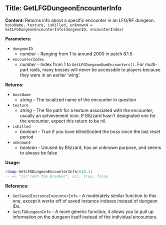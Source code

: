 ## Title: GetLFGDungeonEncounterInfo

**Content:**
Returns info about a specific encounter in an LFG/RF dungeon.
`bossName, texture, isKilled, unknown4 = GetLFGDungeonEncounterInfo(dungeonID, encounterIndex)`

**Parameters:**
- `dungeonID`
  - *number* - Ranging from 1 to around 2000 in patch 8.1.5
- `encounterIndex`
  - *number* - Index from 1 to `GetLFGDungeonNumEncounters()`. For multi-part raids, many bosses will never be accessible to players because they were in an earlier 'wing'.

**Returns:**
- `bossName`
  - *string* - The localized name of the encounter in question
- `texture`
  - *string* - The file path for a texture associated with the encounter, usually an achievement icon. If Blizzard hasn't designated one for the encounter, expect this return to be nil.
- `isKilled`
  - *boolean* - True if you have killed/looted the boss since the last reset period
- `unknown4`
  - *boolean* - Unused by Blizzard, has an unknown purpose, and seems to always be false

**Usage:**
```lua
/dump GetLFGDungeonEncounterInfo(610,1)
-- => "Jin'rokh the Breaker", nil, true, false
```

**Reference:**
- `GetSavedInstanceEncounterInfo` - A moderately similar function to this one, except it works off of saved instance indexes instead of dungeon IDs.
- `GetLFGDungeonInfo` - A more generic function; it allows you to pull up information on the dungeon itself instead of the individual encounters.